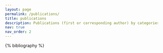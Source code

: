 ```yaml
---
layout: page
permalink: /publications/
title: publications
description: Publications (first or corresponding author) by categories in reversed chronological order.
nav: true
nav_order: 2
---
```


<!-- _pages/publications.md -->
<div class="publications">

{% bibliography %}

</div>
